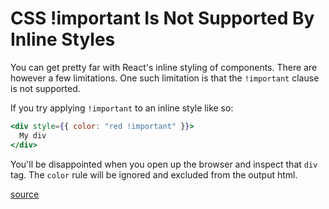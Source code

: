# CSS !important Is Not Supported By Inline Styles

You can get pretty far with React's inline styling of components. There are
however a few limitations. One such limitation is that the `!important`
clause is not supported.

If you try applying `!important` to an inline style like so:

```jsx
<div style={{ color: "red !important" }}>
  My div
</div>
```

You'll be disappointed when you open up the browser and inspect that `div`
tag. The `color` rule will be ignored and excluded from the output html.

[source](https://github.com/facebook/react/issues/1881)

